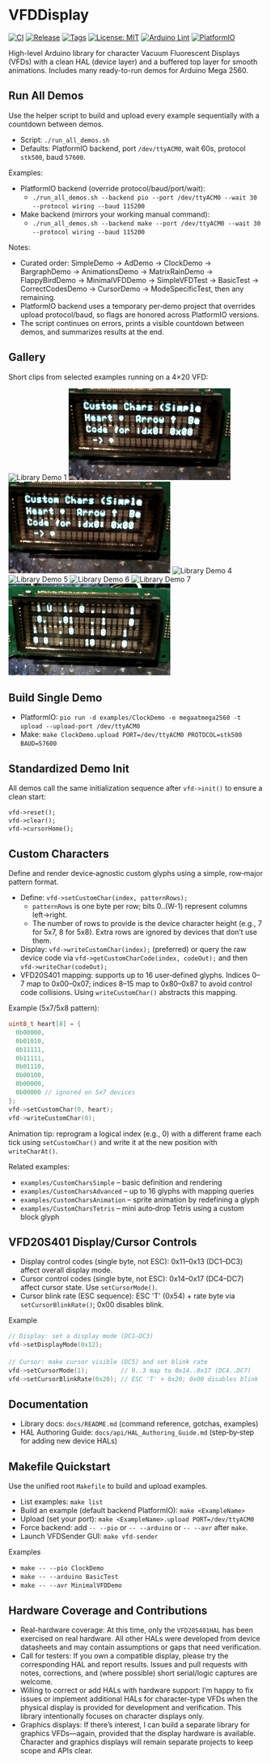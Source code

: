 # VFDDisplay

[![CI](https://github.com/Monotoba/VFDDisplay/actions/workflows/ci.yml/badge.svg)](https://github.com/Monotoba/VFDDisplay/actions/workflows/ci.yml)
[![Release](https://img.shields.io/github/v/release/Monotoba/VFDDisplay?display_name=tag)](https://github.com/Monotoba/VFDDisplay/releases)
[![Tags](https://img.shields.io/github/v/tag/Monotoba/VFDDisplay?sort=semver)](https://github.com/Monotoba/VFDDisplay/tags)
[![License: MIT](https://img.shields.io/badge/License-MIT-yellow.svg)](LICENSE)
[![Arduino Lint](https://img.shields.io/badge/Arduino_Lint-passing-blue)](https://github.com/Monotoba/VFDDisplay/actions/workflows/ci.yml)
[![PlatformIO](https://img.shields.io/badge/PlatformIO-build-orange.svg)](https://platformio.org/)

High-level Arduino library for character Vacuum Fluorescent Displays (VFDs) with a clean HAL (device layer) and a buffered top layer for smooth animations. Includes many ready-to-run demos for Arduino Mega 2560.

## Run All Demos

Use the helper script to build and upload every example sequentially with a countdown between demos.

- Script: `./run_all_demos.sh`
- Defaults: PlatformIO backend, port `/dev/ttyACM0`, wait 60s, protocol `stk500`, baud `57600`.

Examples:

- PlatformIO backend (override protocol/baud/port/wait):
  - `./run_all_demos.sh --backend pio --port /dev/ttyACM0 --wait 30 --protocol wiring --baud 115200`
- Make backend (mirrors your working manual command):
  - `./run_all_demos.sh --backend make --port /dev/ttyACM0 --wait 30 --protocol wiring --baud 115200`

Notes:
- Curated order: SimpleDemo → AdDemo → ClockDemo → BargraphDemo → AnimationsDemo → MatrixRainDemo → FlappyBirdDemo → MinimalVFDDemo → SimpleVFDTest → BasicTest → CorrectCodesDemo → CursorDemo → ModeSpecificTest, then any remaining.
- PlatformIO backend uses a temporary per‑demo project that overrides upload protocol/baud, so flags are honored across PlatformIO versions.
- The script continues on errors, prints a visible countdown between demos, and summarizes results at the end.

## Gallery

Short clips from selected examples running on a 4×20 VFD:

![Library Demo 1](docs/images/vfdlibrary1.gif)
![Library Demo 2](docs/images/vfdlibrary2.gif)
![Library Demo 3](docs/images/vfdlibrary3.gif)
![Library Demo 4](docs/images/vfdlibrary4.gif)
![Library Demo 5](docs/images/vfdlibrary5.gif)
![Library Demo 6](docs/images/vfdlibrary6.gif)
![Library Demo 7](docs/images/vfdlibrary7.gif)
![Library Demo 8](docs/images/vfdlibrary8.gif)

## Build Single Demo

- PlatformIO: `pio run -d examples/ClockDemo -e megaatmega2560 -t upload --upload-port /dev/ttyACM0`
- Make: `make ClockDemo.upload PORT=/dev/ttyACM0 PROTOCOL=stk500 BAUD=57600`

## Standardized Demo Init

All demos call the same initialization sequence after `vfd->init()` to ensure a clean start:

```
vfd->reset();
vfd->clear();
vfd->cursorHome();
```

## Custom Characters

Define and render device‑agnostic custom glyphs using a simple, row‑major pattern format.

- Define: `vfd->setCustomChar(index, patternRows);`
  - `patternRows` is one byte per row; bits 0..(W-1) represent columns left→right.
  - The number of rows to provide is the device character height (e.g., 7 for 5x7, 8 for 5x8). Extra rows are ignored by devices that don’t use them.
- Display: `vfd->writeCustomChar(index);` (preferred) or query the raw device code via `vfd->getCustomCharCode(index, codeOut);` and then `vfd->writeChar(codeOut);`
- VFD20S401 mapping: supports up to 16 user‑defined glyphs. Indices 0–7 map to 0x00–0x07; indices 8–15 map to 0x80–0x87 to avoid control code collisions. Using `writeCustomChar()` abstracts this mapping.

Example (5x7/5x8 pattern):

```cpp
uint8_t heart[8] = {
  0b00000,
  0b01010,
  0b11111,
  0b11111,
  0b01110,
  0b00100,
  0b00000,
  0b00000 // ignored on 5x7 devices
};
vfd->setCustomChar(0, heart);
vfd->writeCustomChar(0);
```

Animation tip: reprogram a logical index (e.g., 0) with a different frame each tick using `setCustomChar()` and write it at the new position with `writeCharAt()`.

Related examples:
- `examples/CustomCharsSimple` – basic definition and rendering
- `examples/CustomCharsAdvanced` – up to 16 glyphs with mapping queries
- `examples/CustomCharsAnimation` – sprite animation by redefining a glyph
- `examples/CustomCharsTetris` – mini auto‑drop Tetris using a custom block glyph

## VFD20S401 Display/Cursor Controls

- Display control codes (single byte, not ESC): 0x11–0x13 (DC1–DC3) affect overall display mode.
- Cursor control codes (single byte, not ESC): 0x14–0x17 (DC4–DC7) affect cursor state. Use `setCursorMode()`.
- Cursor blink rate (ESC sequence): ESC 'T' (0x54) + rate byte via `setCursorBlinkRate()`; 0x00 disables blink.

Example
```cpp
// Display: set a display mode (DC1–DC3)
vfd->setDisplayMode(0x12);

// Cursor: make cursor visible (DC5) and set blink rate
vfd->setCursorMode(1);         // 0..3 map to 0x14..0x17 (DC4..DC7)
vfd->setCursorBlinkRate(0x20); // ESC 'T' + 0x20; 0x00 disables blink
```

## Documentation

- Library docs: `docs/README.md` (command reference, gotchas, examples)
- HAL Authoring Guide: `docs/api/HAL_Authoring_Guide.md` (step‑by‑step for adding new device HALs)

## Makefile Quickstart

Use the unified root `Makefile` to build and upload examples.

- List examples: `make list`
- Build an example (default backend PlatformIO): `make <ExampleName>`
- Upload (set your port): `make <ExampleName>.upload PORT=/dev/ttyACM0`
- Force backend: add `-- --pio` or `-- --arduino` or `-- --avr` after `make`.
- Launch VFDSender GUI: `make vfd-sender`

Examples
- `make -- --pio ClockDemo`
- `make -- --arduino BasicTest`
- `make -- --avr MinimalVFDDemo`

## Hardware Coverage and Contributions

- Real-hardware coverage: At this time, only the `VFD20S401HAL` has been exercised on real hardware. All other HALs were developed from device datasheets and may contain assumptions or gaps that need verification.
- Call for testers: If you own a compatible display, please try the corresponding HAL and report results. Issues and pull requests with notes, corrections, and (where possible) short serial/logic captures are welcome.
- Willing to correct or add HALs with hardware support: I’m happy to fix issues or implement additional HALs for character-type VFDs when the physical display is provided for development and verification. This library intentionally focuses on character displays only.
- Graphics displays: If there’s interest, I can build a separate library for graphics VFDs—again, provided that the display hardware is available. Character and graphics displays will remain separate projects to keep scope and APIs clear.
